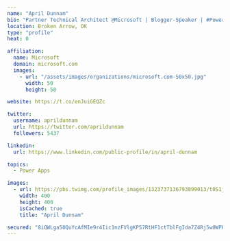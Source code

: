 ```yaml
---
name: "April Dunnam"
bio: "Partner Technical Architect @Microsoft | Blogger-Speaker | #PowerApps, #PowerAutomate, #Office365, #SharePoint | #WIT | #Karaoke Queen"
location: Broken Arrow, OK
type: "profile"
heat: 0

affiliation:
  name: Microsoft
  domain: microsoft.com
  images:
    - url: "/assets/images/organizations/microsoft.com-50x50.jpg"
      width: 50
      height: 50

website: https://t.co/enJuiGEQZc

twitter:
  username: aprildunnam
  url: https://twitter.com/aprildunnam
  followers: 5437

linkedin:
  url: https://www.linkedin.com/public-profile/in/april-dunnam

topics:
  - Power Apps

images:
  - url: https://pbs.twimg.com/profile_images/1323737136793899013/t0S1j_uM_400x400.jpg
    width: 400
    height: 400
    isCached: true
    title: "April Dunnam"

secured: "8iQWLga50QuYcAfMIe9r4Iic1nzFVlgKP57RtHF1ctTblFgIda7Z4Rj5w0WPKERg7z7pTFiRvt5U1FNmZTMZNjRZQtZCy4VXt+ql3T6eY0lz4kQaNxHFKadJkE+7pLn2shVzDjuGkGcQkQ5S80EwVtSeEjDOyOk7iTfmkEuRYRFqAKsct7Te6M8u+3/nt+YdNbHiYaCC34mgNk5butyM10SvhyDeC3CDr6rnYJR93x7XCRzSAh51krer5DxcplZVKcmTEGQa6anCSoTFdMF+qpCjwvLUGicOsoImZMW94eQgJ1QzALKE/g0OsUEHM9UvnvYqp5uGadP/icnLa7RPlmKrgKtT+hNh4Je9di+DupdQRbLq3FwYLu4UtaVdhtKEU54z2ptnbXHYBJJ7RsAn9D9TOImg/28LIi7e/zNYnO8=;CXBIzqK1lDYb1UWs9dnqhQ=="
---
```


